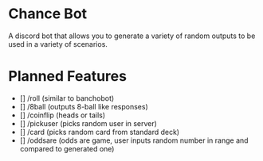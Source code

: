 # Chance Bot

A discord bot that allows you to generate a variety of random outputs to be used in a variety of scenarios.

# Planned Features
- [] /roll (similar to banchobot)
- [] /8ball (outputs 8-ball like responses)
- [] /coinflip (heads or tails)
- [] /pickuser (picks random user in server)
- [] /card (picks random card from standard deck)
- [] /oddsare (odds are game, user inputs random number in range and compared to generated one)
